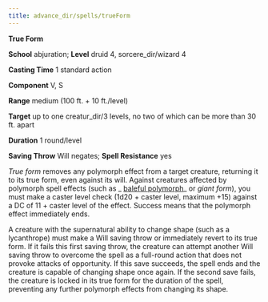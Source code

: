 ```yaml
---
title: advance_dir/spells/trueForm
---
```

 **True Form**

**School** abjuration; **Level** druid 4, sorcere_dir/wizard 4

**Casting Time** 1 standard action

**Component** V, S

**Range** medium (100 ft. + 10 ft./level)

**Target** up to one creatur_dir/3 levels, no two of which can be more than 30 ft. apart

**Duration** 1 round/level

**Saving Throw** Will negates; **Spell Resistance** yes

_True form_ removes any polymorph effect from a target creature, returning it to its true form, even against its will. Against creatures affected by polymorph spell effects (such as _ [baleful polymorph](../../spell_dir/balefulPolymorph#_baleful-polymorph)_ or _giant form_), you must make a caster level check (1d20 + caster level, maximum +15) against a DC of 11 + caster level of the effect. Success means that the polymorph effect immediately ends.

A creature with the supernatural ability to change shape (such as a lycanthrope) must make a Will saving throw or immediately revert to its true form. If it fails this first saving throw, the creature can attempt another Will saving throw to overcome the spell as a full-round action that does not provoke attacks of opportunity. If this save succeeds, the spell ends and the creature is capable of changing shape once again. If the second save fails, the creature is locked in its true form for the duration of the spell, preventing any further polymorph effects from changing its shape.

